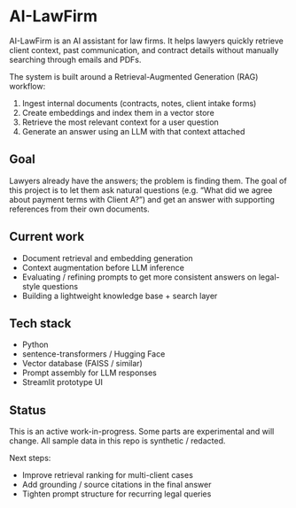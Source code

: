 # AI-LawFirm

AI-LawFirm is an AI assistant for law firms. It helps lawyers quickly retrieve client context, past communication, and contract details without manually searching through emails and PDFs.

The system is built around a Retrieval-Augmented Generation (RAG) workflow:
1. Ingest internal documents (contracts, notes, client intake forms)
2. Create embeddings and index them in a vector store
3. Retrieve the most relevant context for a user question
4. Generate an answer using an LLM with that context attached

## Goal
Lawyers already have the answers; the problem is finding them. The goal of this project is to let them ask natural questions (e.g. “What did we agree about payment terms with Client A?”) and get an answer with supporting references from their own documents.

## Current work
- Document retrieval and embedding generation
- Context augmentation before LLM inference
- Evaluating / refining prompts to get more consistent answers on legal-style questions
- Building a lightweight knowledge base + search layer

## Tech stack
- Python
- sentence-transformers / Hugging Face
- Vector database (FAISS / similar)
- Prompt assembly for LLM responses
- Streamlit prototype UI

## Status
This is an active work-in-progress. Some parts are experimental and will change. All sample data in this repo is synthetic / redacted.

Next steps:
- Improve retrieval ranking for multi-client cases
- Add grounding / source citations in the final answer
- Tighten prompt structure for recurring legal queries
